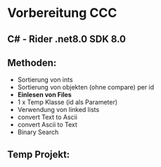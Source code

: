 # Vorbereitung CCC

## C# - Rider .net8.0 SDK 8.0

## Methoden:
* Sortierung von ints
* Sortierung von objekten (ohne compare) per id
* **Einlesen von Files**
* 1 x Temp Klasse (id als Parameter)
* Verwendung von linked lists
* convert Text to Ascii
* convert Ascii to Text
* Binary Search

## Temp Projekt:


